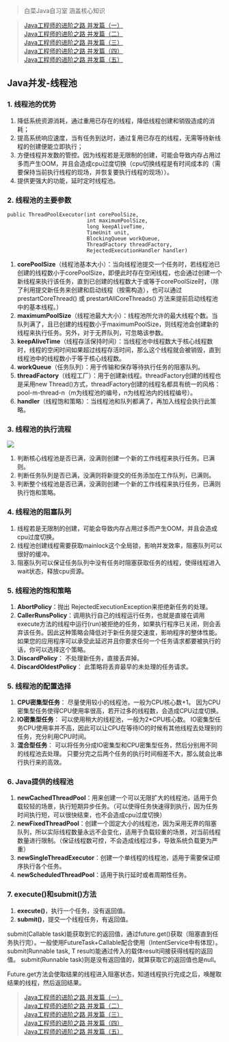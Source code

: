 > 白菜Java自习室 涵盖核心知识

> [Java工程师的进阶之路 并发篇（一）](https://juejin.im/post/6844904192658636814)<br>
> [Java工程师的进阶之路 并发篇（二）](https://juejin.im/post/6844904192738328589)<br>
> [Java工程师的进阶之路 并发篇（三）](https://juejin.im/post/6844904193065484301)<br>
> [Java工程师的进阶之路 并发篇（四）](https://juejin.im/post/6844904193174536199)<br>
> [Java工程师的进阶之路 并发篇（五）](https://juejin.im/post/6844904193182924808)<br>

## Java并发-线程池

### 1. 线程池的优势

1. 降低系统资源消耗，通过重用已存在的线程，降低线程创建和销毁造成的消耗；
2. 提高系统响应速度，当有任务到达时，通过复用已存在的线程，无需等待新线程的创建便能立即执行；
3. 方便线程并发数的管控。因为线程若是无限制的创建，可能会导致内存占用过多而产生OOM，并且会造成cpu过度切换（cpu切换线程是有时间成本的（需要保持当前执行线程的现场，并恢复要执行线程的现场））。
4. 提供更强大的功能，延时定时线程池。

### 2. 线程池的主要参数

```
public ThreadPoolExecutor(int corePoolSize,
                          int maximumPoolSize,
                          long keepAliveTime,
                          TimeUnit unit,
                          BlockingQueue workQueue,
                          ThreadFactory threadFactory,
                          RejectedExecutionHandler handler)
```

1. **corePoolSize**（线程池基本大小）：当向线程池提交一个任务时，若线程池已创建的线程数小于corePoolSize，即便此时存在空闲线程，也会通过创建一个新线程来执行该任务，直到已创建的线程数大于或等于corePoolSize时，（除了利用提交新任务来创建和启动线程（按需构造），也可以通过 prestartCoreThread() 或 prestartAllCoreThreads() 方法来提前启动线程池中的基本线程。）
2. **maximumPoolSize**（线程池最大大小）：线程池所允许的最大线程个数。当队列满了，且已创建的线程数小于maximumPoolSize，则线程池会创建新的线程来执行任务。另外，对于无界队列，可忽略该参数。
3. **keepAliveTime**（线程存活保持时间）：当线程池中线程数大于核心线程数时，线程的空闲时间如果超过线程存活时间，那么这个线程就会被销毁，直到线程池中的线程数小于等于核心线程数。
4. **workQueue**（任务队列）：用于传输和保存等待执行任务的阻塞队列。
5. **threadFactory**（线程工厂）：用于创建新线程。threadFactory创建的线程也是采用new Thread()方式，threadFactory创建的线程名都具有统一的风格：pool-m-thread-n（m为线程池的编号，n为线程池内的线程编号）。
6. **handler**（线程饱和策略）：当线程池和队列都满了，再加入线程会执行此策略。

### 3. 线程池的执行流程

![](https://user-gold-cdn.xitu.io/2020/6/16/172bc5b53c2a4d5b?w=937&h=348&f=webp&s=16018)

1. 判断核心线程池是否已满，没满则创建一个新的工作线程来执行任务。已满则。
2. 判断任务队列是否已满，没满则将新提交的任务添加在工作队列，已满则。
3. 判断整个线程池是否已满，没满则创建一个新的工作线程来执行任务，已满则执行饱和策略。

### 4. 线程池的阻塞队列

1. 线程若是无限制的创建，可能会导致内存占用过多而产生OOM，并且会造成cpu过度切换。
2. 线程池创建线程需要获取mainlock这个全局锁，影响并发效率，阻塞队列可以很好的缓冲。
3. 阻塞队列可以保证任务队列中没有任务时阻塞获取任务的线程，使得线程进入wait状态，释放cpu资源。

### 5. 线程池的饱和策略

1. **AbortPolicy**：抛出 RejectedExecutionException来拒绝新任务的处理。
2. **CallerRunsPolicy**：调用执行自己的线程运行任务，也就是直接在调用execute方法的线程中运行(run)被拒绝的任务，如果执行程序已关闭，则会丢弃该任务。因此这种策略会降低对于新任务提交速度，影响程序的整体性能。如果您的应用程序可以承受此延迟并且你要求任何一个任务请求都要被执行的话，你可以选择这个策略。
3. **DiscardPolicy**： 不处理新任务，直接丢弃掉。
4. **DiscardOldestPolicy**： 此策略将丢弃最早的未处理的任务请求。

### 5. 线程池的配置选择

1. **CPU密集型任务**：
尽量使用较小的线程池，一般为CPU核心数+1。 因为CPU密集型任务使得CPU使用率很高，若开过多的线程数，会造成CPU过度切换。
2. **IO密集型任务**：
可以使用稍大的线程池，一般为2*CPU核心数。 IO密集型任务CPU使用率并不高，因此可以让CPU在等待IO的时候有其他线程去处理别的任务，充分利用CPU时间。
3. **混合型任务**：
可以将任务分成IO密集型和CPU密集型任务，然后分别用不同的线程池去处理。 只要分完之后两个任务的执行时间相差不大，那么就会比串行执行来的高效。

### 6. Java提供的线程池

1. **newCachedThreadPool**：用来创建一个可以无限扩大的线程池，适用于负载较轻的场景，执行短期异步任务。（可以使得任务快速得到执行，因为任务时间执行短，可以很快结束，也不会造成cpu过度切换）
2. **newFixedThreadPool**：创建一个固定大小的线程池，因为采用无界的阻塞队列，所以实际线程数量永远不会变化，适用于负载较重的场景，对当前线程数量进行限制。（保证线程数可控，不会造成线程过多，导致系统负载更为严重）
3. **newSingleThreadExecutor**：创建一个单线程的线程池，适用于需要保证顺序执行各个任务。
4. **newScheduledThreadPool**：适用于执行延时或者周期性任务。

### 7. execute()和submit()方法

1. **execute()**，执行一个任务，没有返回值。
2. **submit()**，提交一个线程任务，有返回值。

submit(Callable<T> task)能获取到它的返回值，通过future.get()获取（阻塞直到任务执行完）。一般使用FutureTask+Callable配合使用（IntentService中有体现）。<br>
submit(Runnable task, T result)能通过传入的载体result间接获得线程的返回值。
submit(Runnable task)则是没有返回值的，就算获取它的返回值也是null。

Future.get方法会使取结果的线程进入阻塞状态，知道线程执行完成之后，唤醒取结果的线程，然后返回结果。

> [Java工程师的进阶之路 并发篇（一）](https://juejin.im/post/6844904192658636814)<br>
> [Java工程师的进阶之路 并发篇（二）](https://juejin.im/post/6844904192738328589)<br>
> [Java工程师的进阶之路 并发篇（三）](https://juejin.im/post/6844904193065484301)<br>
> [Java工程师的进阶之路 并发篇（四）](https://juejin.im/post/6844904193174536199)<br>
> [Java工程师的进阶之路 并发篇（五）](https://juejin.im/post/6844904193182924808)<br>